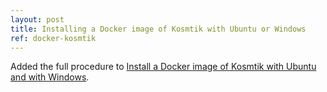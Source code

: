 ```yaml
---
layout: post
title: Installing a Docker image of Kosmtik with Ubuntu or Windows
ref: docker-kosmtik
---
```


Added the full procedure to [Install a Docker image of Kosmtik with Ubuntu and with Windows](docker-kosmtik).